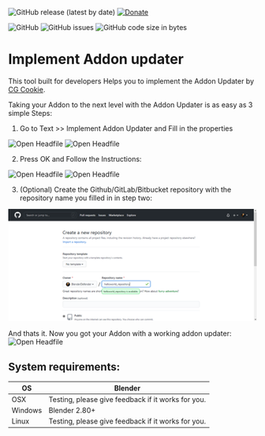 ![GitHub release (latest by date)](https://img.shields.io/github/v/release/BlenderDefender/implement_addon_updater?label=Version&style=for-the-badge)
[![Donate](https://img.shields.io/badge/DONATE!%20Funding%20Goal%3A%20%24280%20(2%20Days%20Developer%20Time)-%246-red?style=for-the-badge&logo=paypal)](https://www.paypal.com/donate?hosted_button_id=HFM7R3K9VXEXJ)

![GitHub](https://img.shields.io/github/license/BlenderDefender/implement_addon_updater?color=green&style=for-the-badge)
![GitHub issues](https://img.shields.io/github/issues/BlenderDefender/implement_addon_updater?style=for-the-badge)
![GitHub code size in bytes](https://img.shields.io/github/languages/code-size/BlenderDefender/implement_addon_updater?style=for-the-badge)
# Implement Addon updater

This tool built for developers Helps you to implement the Addon Updater by [CG Cookie](https://github.com/CGCookie/blender-addon-updater).

Taking your Addon to the next level with the Addon Updater is as easy as 3 simple Steps:
1. Go to Text >> Implement Addon Updater and Fill in the properties

![Open Headfile](https://github.com/BlenderDefender/implement_addon_updater/blob/master/Screenshots/CallDialog.gif)
![Open Headfile](https://github.com/BlenderDefender/implement_addon_updater/blob/master/Screenshots/Dialog2.gif)

2. Press OK and Follow the Instructions:

![Open Headfile](https://github.com/BlenderDefender/implement_addon_updater/blob/master/Screenshots/Fill-In4.gif)
![Open Headfile](https://github.com/BlenderDefender/implement_addon_updater/blob/master/Screenshots/Jump3.gif)

3. (Optional) Create the Github/GitLab/Bitbucket repository with the repository name you filled in in step two:

![Open Headfile](https://github.com/BlenderDefender/implement_addon_updater/blob/master/Screenshots/create_repo.png)

And thats it. Now you got your Addon with a working addon updater:
![Open Headfile](https://github.com/BlenderDefender/implement_addon_updater/blob/master/Screenshots/Final-Step2.gif)

## System requirements:
| **OS** | **Blender** |
| ------------- | ------------- |
| OSX | Testing, please give feedback if it works for you. |
| Windows | Blender 2.80+ |
| Linux | Testing, please give feedback if it works for you. |

